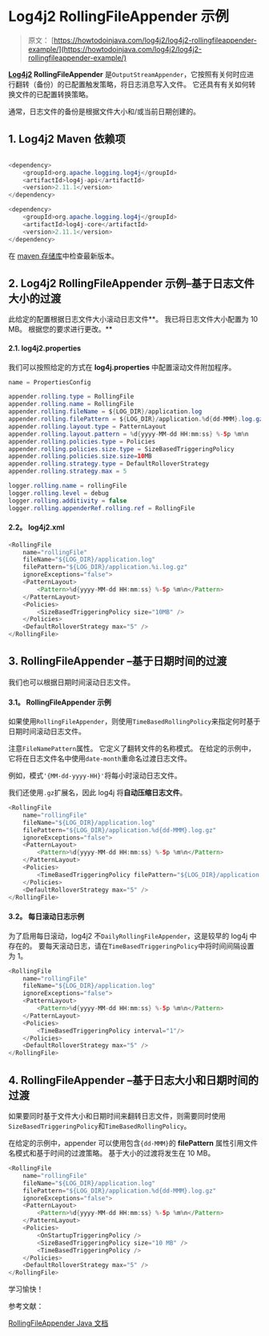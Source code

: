 # Log4j2 RollingFileAppender 示例

> 原文： [https://howtodoinjava.com/log4j2/log4j2-rollingfileappender-example/](https://howtodoinjava.com/log4j2/log4j2-rollingfileappender-example/)

**[Log4j2](https://howtodoinjava.com/log4j2/) RollingFileAppender** 是`OutputStreamAppender`，它按照有关何时应进行翻转（备份）的已配置触发策略，将日志消息写入文件。 它还具有有关如何转换文件的已配置转换策略。

通常，日志文件的备份是根据文件大小和/或当前日期创建的。

## 1\. Log4j2 Maven 依赖项

```java

<dependency>
    <groupId>org.apache.logging.log4j</groupId>
    <artifactId>log4j-api</artifactId>
    <version>2.11.1</version>
</dependency>

<dependency>
    <groupId>org.apache.logging.log4j</groupId>
    <artifactId>log4j-core</artifactId>
    <version>2.11.1</version>
</dependency>

```

在 [maven 存储库](https://mvnrepository.com/artifact/org.apache.logging.log4j/log4j-core)中检查最新版本。

## 2\. Log4j2 RollingFileAppender 示例–基于日志文件大小的过渡

此给定的配置根据日志文件大小滚动日志文件**。 我已将日志文件大小配置为 10 MB。 根据您的要求进行更改。**

#### 2.1\. log4j2.properties

我们可以按照给定的方式在 **log4j.properties** 中配置滚动文件附加程序。

```java
name = PropertiesConfig

appender.rolling.type = RollingFile
appender.rolling.name = RollingFile
appender.rolling.fileName = ${LOG_DIR}/application.log
appender.rolling.filePattern = ${LOG_DIR}/application.%d{dd-MMM}.log.gz
appender.rolling.layout.type = PatternLayout
appender.rolling.layout.pattern = %d{yyyy-MM-dd HH:mm:ss} %-5p %m%n
appender.rolling.policies.type = Policies
appender.rolling.policies.size.type = SizeBasedTriggeringPolicy
appender.rolling.policies.size.size=10MB
appender.rolling.strategy.type = DefaultRolloverStrategy
appender.rolling.strategy.max = 5

logger.rolling.name = rollingFile
logger.rolling.level = debug
logger.rolling.additivity = false
logger.rolling.appenderRef.rolling.ref = RollingFile

```

#### 2.2。 log4j2.xml

```java
<RollingFile 
	name="rollingFile"
	fileName="${LOG_DIR}/application.log"
	filePattern="${LOG_DIR}/application.%i.log.gz"
	ignoreExceptions="false">
	<PatternLayout>
	    <Pattern>%d{yyyy-MM-dd HH:mm:ss} %-5p %m%n</Pattern>
	</PatternLayout>
	<Policies>
	    <SizeBasedTriggeringPolicy size="10MB" />
	</Policies>
	<DefaultRolloverStrategy max="5" />
</RollingFile>

```

## 3\. RollingFileAppender –基于日期时间的过渡

我们也可以根据日期时间滚动日志文件。

#### 3.1。 RollingFileAppender 示例

如果使用`RollingFileAppender`，则使用`TimeBasedRollingPolicy`来指定何时基于日期时间滚动日志文件。

注意`FileNamePattern`属性。 它定义了翻转文件的名称模式。 在给定的示例中，它将在日志文件名中使用`date-month`重命名过渡日志文件。

例如，模式`'{MM-dd-yyyy-HH}'`将每小时滚动日志文件。

我们还使用`.gz`扩展名，因此 log4j 将**自动压缩日志文件**。

```java
<RollingFile 
	name="rollingFile"
	fileName="${LOG_DIR}/application.log"
	filePattern="${LOG_DIR}/application.%d{dd-MMM}.log.gz"
	ignoreExceptions="false">
	<PatternLayout>
	    <Pattern>%d{yyyy-MM-dd HH:mm:ss} %-5p %m%n</Pattern>
	</PatternLayout>
	<Policies>
	    <TimeBasedTriggeringPolicy filePattern="${LOG_DIR}/application.%d{dd-MMM-hh}.log.gz" />
	</Policies>
	<DefaultRolloverStrategy max="5" />
</RollingFile>

```

#### 3.2。 每日滚动日志示例

为了启用每日滚动，log4j2 不`DailyRollingFileAppender`，这是较早的 log4j 中存在的。 要每天滚动日志，请在`TimeBasedTriggeringPolicy`中将时间间隔设置为 1。

```java
<RollingFile 
	name="rollingFile"
	fileName="${LOG_DIR}/application.log"
	ignoreExceptions="false">
	<PatternLayout>
	    <Pattern>%d{yyyy-MM-dd HH:mm:ss} %-5p %m%n</Pattern>
	</PatternLayout>
	<Policies>
	    <TimeBasedTriggeringPolicy interval="1"/>
	</Policies>
	<DefaultRolloverStrategy max="5" />
</RollingFile>

```

## 4\. RollingFileAppender –基于日志大小和日期时间的过渡

如果要同时基于文件大小和日期时间来翻转日志文件，则需要同时使用`SizeBasedTriggeringPolicy`和`TimeBasedRollingPolicy`。

在给定的示例中，appender 可以使用包含`{dd-MMM}`的 **filePattern** 属性引用文件名模式和基于时间的过渡策略。 基于大小的过渡将发生在 10 MB。

```java
<RollingFile 
	name="rollingFile"
	fileName="${LOG_DIR}/application.log"
	filePattern="${LOG_DIR}/application.%d{dd-MMM}.log.gz"
	ignoreExceptions="false">
	<PatternLayout>
	    <Pattern>%d{yyyy-MM-dd HH:mm:ss} %-5p %m%n</Pattern>
	</PatternLayout>
	<Policies>
	    <OnStartupTriggeringPolicy />
        <SizeBasedTriggeringPolicy size="10 MB" />
        <TimeBasedTriggeringPolicy />
	</Policies>
	<DefaultRolloverStrategy max="5" />
</RollingFile>

```

学习愉快！

参考文献：

[RollingFileAppender Java 文档](https://logging.apache.org/log4j/2.x/manual/appenders.html#RollingFileAppender)